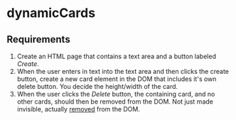 # dynamicCards

## Requirements

1. Create an HTML page that contains a text area and a button labeled *Create*.
1. When the user enters in text into the text area and then clicks the create button, create a new card element in the DOM that includes it's own delete button. You decide the height/width of the card.
1. When the user clicks the *Delete* button, the containing card, and no other cards, should then be removed from the DOM. Not just made invisible, actually [removed](https://developer.mozilla.org/en-US/docs/Web/API/Node/removeChild) from the DOM.
